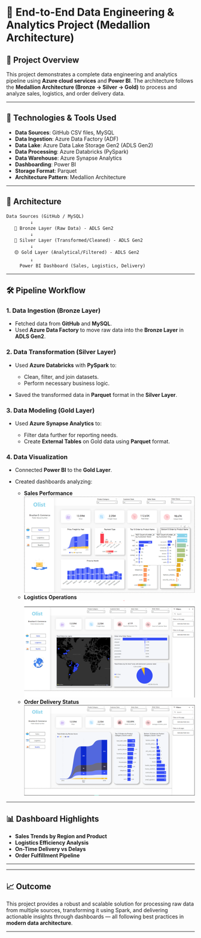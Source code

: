 

# 🚀 End-to-End Data Engineering & Analytics Project (Medallion Architecture)

## 📌 Project Overview

This project demonstrates a complete data engineering and analytics pipeline using **Azure cloud services** and **Power BI**. The architecture follows the **Medallion Architecture (Bronze → Silver → Gold)** to process and analyze sales, logistics, and order delivery data.

---

## 🔧 Technologies & Tools Used

* **Data Sources**: GitHub CSV files, MySQL
* **Data Ingestion**: Azure Data Factory (ADF)
* **Data Lake**: Azure Data Lake Storage Gen2 (ADLS Gen2)
* **Data Processing**: Azure Databricks (PySpark)
* **Data Warehouse**: Azure Synapse Analytics
* **Dashboarding**: Power BI
* **Storage Format**: Parquet
* **Architecture Pattern**: Medallion Architecture

---

## 🧱 Architecture

```
Data Sources (GitHub / MySQL)
         ↓
   🔹 Bronze Layer (Raw Data) - ADLS Gen2
         ↓
   🔸 Silver Layer (Transformed/Cleaned) - ADLS Gen2
         ↓
   🟡 Gold Layer (Analytical/Filtered) - ADLS Gen2
         ↓
     Power BI Dashboard (Sales, Logistics, Delivery)
```

---

## 🛠️ Pipeline Workflow

### 1. **Data Ingestion (Bronze Layer)**

* Fetched data from **GitHub** and **MySQL**.
* Used **Azure Data Factory** to move raw data into the **Bronze Layer** in **ADLS Gen2**.

### 2. **Data Transformation (Silver Layer)**

* Used **Azure Databricks** with **PySpark** to:

  * Clean, filter, and join datasets.
  * Perform necessary business logic.
* Saved the transformed data in **Parquet** format in the **Silver Layer**.

### 3. **Data Modeling (Gold Layer)**

* Used **Azure Synapse Analytics** to:

  * Filter data further for reporting needs.
  * Create **External Tables** on Gold data using **Parquet** format.

### 4. **Data Visualization**

* Connected **Power BI** to the **Gold Layer**.
* Created dashboards analyzing:

  * **Sales Performance**
![image alt](https://github.com/kiwa-debug/Olist-full-Data-Engg-and-Analysis/blob/871cad9551683a3005386b03de4e5ee4b5b18f4d/Sales.png)
  * **Logistics Operations**
![image alt](https://github.com/kiwa-debug/Olist-full-Data-Engg-and-Analysis/blob/871cad9551683a3005386b03de4e5ee4b5b18f4d/Logistics.png)
  * **Order Delivery Status**
![image alt](https://github.com/kiwa-debug/Olist-full-Data-Engg-and-Analysis/blob/871cad9551683a3005386b03de4e5ee4b5b18f4d/Quality.png)

---

## 📊 Dashboard Highlights

* **Sales Trends by Region and Product**
* **Logistics Efficiency Analysis**
* **On-Time Delivery vs Delays**
* **Order Fulfillment Pipeline**

---

---

## 📈 Outcome

This project provides a robust and scalable solution for processing raw data from multiple sources, transforming it using Spark, and delivering actionable insights through dashboards — all following best practices in **modern data architecture**.

---

